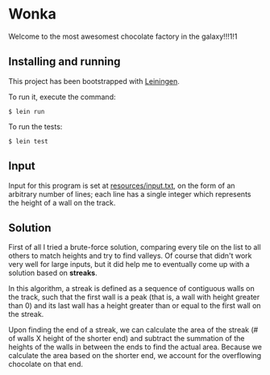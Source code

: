# Wonka
Welcome to the most awesomest chocolate factory in the galaxy!!!1!1

## Installing and running

This project has been bootstrapped with [Leiningen](https://leiningen.org/). 

To run it, execute the command:
 
    $ lein run

To run the tests:

    $ lein test
    
## Input

Input for this program is set at [resources/input.txt](./resources/input.txt), on the form of an arbitrary number
of lines; each line has a single integer which represents the height of a wall on the track.

## Solution

First of all I tried a brute-force solution, comparing every tile on the list to all others to match heights and try to find
valleys. Of course that didn't work very well for large inputs, but it did help me to eventually come up with a solution based
on **streaks**.

In this algorithm, a streak is defined as a sequence of contiguous walls on the track, such that the first wall is a peak
(that is, a wall with height greater than 0) and its last wall has a height greater than or equal to the first wall
on the streak. 

Upon finding the end of a streak, we can calculate the area of the streak (# of walls X height of the shorter end)
and subtract the summation of the heights of the walls in between the ends to find the actual area. Because we calculate the area based on
the shorter end, we account for the overflowing chocolate on that end.